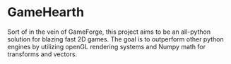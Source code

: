 # GameHearth

Sort of in the vein of GameForge, this project aims to be an all-python solution for blazing fast 2D games. The goal is to outperform other python engines by utilizing openGL rendering systems and Numpy math for transforms and vectors.
